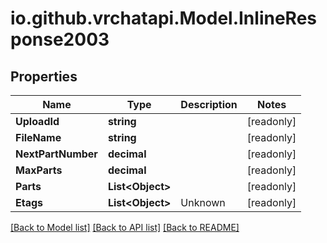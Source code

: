 
# io.github.vrchatapi.Model.InlineResponse2003

## Properties

Name | Type | Description | Notes
------------ | ------------- | ------------- | -------------
**UploadId** | **string** |  | [readonly] 
**FileName** | **string** |  | [readonly] 
**NextPartNumber** | **decimal** |  | [readonly] 
**MaxParts** | **decimal** |  | [readonly] 
**Parts** | **List&lt;Object&gt;** |  | [readonly] 
**Etags** | **List&lt;Object&gt;** | Unknown | [readonly] 

[[Back to Model list]](../README.md#documentation-for-models)
[[Back to API list]](../README.md#documentation-for-api-endpoints)
[[Back to README]](../README.md)

